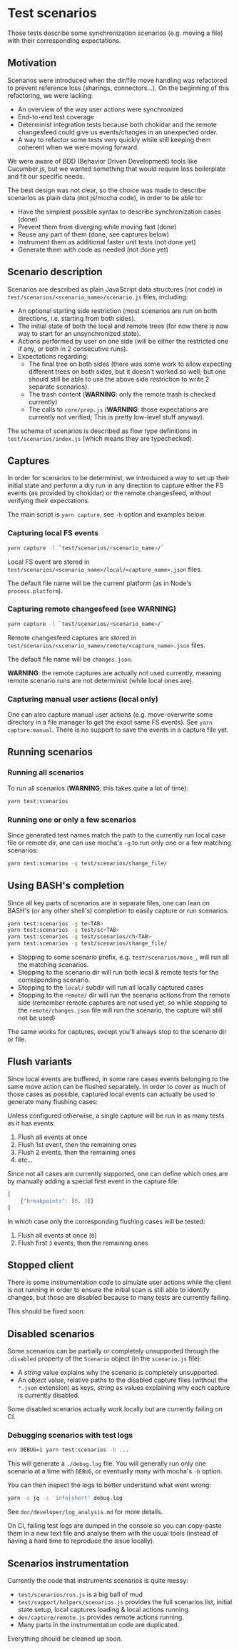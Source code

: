 # Test scenarios

Those tests describe some synchronization scenarios (e.g. moving a file) with
their corresponding expectations.

## Motivation

Scenarios were introduced when the dir/file move handling was refactored to
prevent reference loss (sharings, connectors...). On the beginning of this
refactoring, we were lacking:

- An overview of the way user actions were synchronized
- End-to-end test coverage
- Determinist integration tests because both chokidar and the remote
  changesfeed could give us events/changes in an unexpected order.
- A way to refactor some tests very quickly while still keeping them coherent
  when we were moving forward.

We were aware of BDD (Behavior Driven Development) tools like Cucumber.js, but
we wanted something that would require less boilerplate and fit our specific
needs.

The best design was not clear, so the choice was made to describe scenarios as
plain data (not js/mocha code), in order to be able to:

- Have the simplest possible syntax to describe synchronization cases (done)
- Prevent them from diverging while moving fast (done)
- Reuse any part of them (done, see captures below)
- Instrument them as additional faster unit tests (not done yet)
- Generate them with code as needed (not done yet)

## Scenario description

Scenarios are described as plain JavaScript data structures (not code) in
`test/scenarios/<scenario_name>/scenario.js` files, including:

- An optional starting side restriction (most scenarios are run on both
  directions, i.e. starting from both sides).
- The initial state of both the local and remote trees (for now there is now
  way to start for an unsynchronized state).
- Actions performed by user on one side (will be either the restricted one if
  any, or both in 2 consecutive runs).
- Expectations regarding:
  - The final tree on both sides (there was some work to allow expecting
    different trees on both sides, but it doesn't worked so well; but one
    should still be able to use the above side restriction to write 2 separate
    scenarios).
  - The trash content (**WARNING**: only the remote trash is checked currently)
  - The calls to `core/prep.js` (**WARNING**: those expectations are currently
    not verified; This is pretty low-level stuff anyway).

The schema of scenarios is described as flow type definitions in
`test/scenarios/index.js` (which means they are typechecked).

## Captures

In order for scenarios to be determinist, we introduced a way to set up their
initial state and perform a dry run in any direction to capture either the FS
events (as provided by chokidar) or the remote changesfeed, without verifying
their expectations.

The main script is `yarn capture`, see `-h` option and examples below.

### Capturing local FS events

```bash
yarn capture -l `test/scenarios/<scenario_name>/`
```

Local FS event are stored in
`test/scenarios/<scenario_name>/local/<capture_name>.json` files.

The default file name will be the current platform (as in Node's
`process.platform`).

### Capturing remote changesfeed (see WARNING)

```bash
yarn capture -l `test/scenarios/<scenario_name>/`
```

Remote changesfeed captures are stored in
`test/scenarios/<scenario_name>/remote/<capture_name>.json` files.

The default file name will be `changes.json`.

**WARNING**: the remote captures are actually not used currently, meaning
remote scenario runs are not determinist (while local ones are).

### Capturing manual user actions (local only)

One can also capture manual user actions (e.g. move-overwrite some directory
in a file manager to get the exact same FS events). See `yarn capture:manual`.
There is no support to save the events in a capture file yet.

## Running scenarios

### Running all scenarios

To run all scenarios (**WARNING**: this takes quite a lot of time):

```bash
yarn test:scenarios
```

### Running one or only a few scenarios

Since generated test names match the path to the currently run local case file
or remote dir, one can use mocha's `-g` to run only one or a few matching
scenarios:

```bash
yarn test:scenarios -g test/scenarios/change_file/
```

## Using BASH's completion

Since all key parts of scenarios are in separate files, one can lean on BASH's
(or any other shell's) completion to easily capture or run scenarios:

```bash
yarn test:scenarios -g te<TAB>
yarn test:scenarios -g test/sc<TAB>
yarn test:scenarios -g test/scenarios/ch<TAB>
yarn test:scenarios -g test/scenarios/change_file/
```

- Stopping to some scenario prefix, e.g. `test/scenarios/move_`, will run all
  the matching scenarios.
- Stopping to the scenario dir will run both local & remote tests for the
  corresponding scenario.
- Stopping to the `local/` subdir will run all locally captured cases
- Stopping to the `remote/` dir will run the scenario actions from the remote
  side (remember remote captures are not used yet, so while stopping to the
  `remote/changes.json` file will run the scenario, the capture will still not
  be used)

The same works for captures, except you'll always stop to the scenario dir or
file.

## Flush variants

Since local events are buffered, in some rare cases events belonging to the
same move action can be flushed separately. In order to cover as much of those
cases as possible, captured local events can actually be used to generate many
flushing cases:

Unless configured otherwise, a single capture will be run in as many tests as
it has events:

1. Flush all events at once
2. Flush 1st event, then the remaining ones
3. Flush 2 events, then the remaining ones
4. etc...

Since not all cases are currently supported, one can define which ones are by
manually adding a special first event in the capture file:

```js
[
    {"breakpoints": [0, 3]}
]
```

In which case only the corresponding flushing cases will be tested:

1. Flush all events at once (`0`)
2. Flush first `3` events, then the remaining ones

## Stopped client

There is some instrumentation code to simulate user actions while the client
is not running in order to ensure the initial scan is still able to identify
changes, but those are disabled because to many tests are currently failing.

This should be fixed soon.

## Disabled scenarios

Some scenarios can be partially or completely unsupported through the
`.disabled` property of the `Scenario` object (in the `scenario.js` file):

- A *string* value explains why the scenario is completely unsupported.
- An *object* value, relative paths to the disabled capture files (without the
  `*.json` extension) as keys, *string* as values explaining why each capture
  is currently disabled.

Some disabled scenarios actually work locally but are currently failing on CI.

### Debugging scenarios with test logs

```bash
env DEBUG=1 yarn test:scenarios -b ...
```

This will generate a `./debug.log` file. You will generally run only one
scenario at a time with `DEBUG`, or eventually many with mocha's `-b` option.

You can then inspect the logs to better understand what went wrong:

```bash
yarn -s jq -c 'info|short' debug.log
```

See `doc/developer/log_analysis.md` for more details.

On CI, failing test logs are dumped in the console so you can copy-paste them
in a new text file and analyse them with the usual tools (instead of having a
hard time to reproduce the issue locally).

## Scenarios instrumentation

Currently the code that instruments scenarios is quite messy:

- `test/scenarios/run.js` is a big ball of mud
- `test/support/helpers/scenarios.js` provides the full scenarios list,
  initial state setup, local captures loading & local actions running.
- `dev/capture/remote.js` provides remote actions running.
- Many parts in the instrumentation code are duplicated.

Everything should be cleaned up soon.
